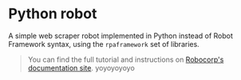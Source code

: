 # Python robot

A simple web scraper robot implemented in Python instead of Robot Framework syntax, using the `rpaframework` set of libraries.

> You can find the full tutorial and instructions on [Robocorp's documentation site](https://robocorp.com/docs/development-guide/python/python-robot).
yoyoyoyoyo


